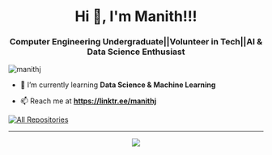 <h1 align="center">Hi 👋, I'm Manith!!!</h1>
<h3 align="center">Computer Engineering Undergraduate||Volunteer in Tech||AI & Data Science Enthusiast</h3>

<p align="left"> <img src="https://komarev.com/ghpvc/?username=manithj&label=Profile%20views&color=0e75b6&style=flat" alt="manithj" /> </p>

- 🌱 I’m currently learning **Data Science & Machine Learning**

- 📫 Reach me at **https://linktr.ee/manithj**


<p align="left">
  <a href="https://github.com/Manithj?tab=repositories" target="_blank"><img alt="All Repositories" title="All Repositories" src="https://img.shields.io/badge/-All%20Repos-2962FF?style=for-the-badge&logo=koding&logoColor=white"/></a>
</p>
<hr/>

<p align="center"><img src="img/bg.gif"></p>

